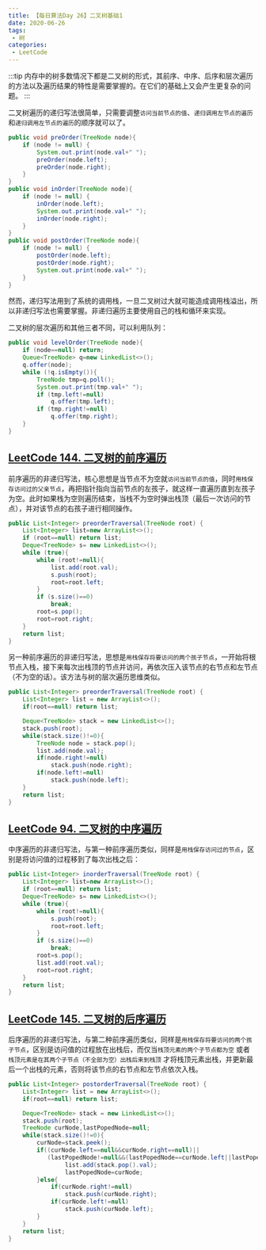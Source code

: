 ```yaml
---
title: 【每日算法Day 26】二叉树基础1
date: 2020-06-26
tags:
 - 树
categories:
 - LeetCode
---
```

:::tip
内存中的树多数情况下都是二叉树的形式，其前序、中序、后序和层次遍历的方法以及遍历结果的特性是需要掌握的。在它们的基础上又会产生更复杂的问题。
:::
<!-- more -->
二叉树遍历的递归写法很简单，只需要调整`访问当前节点的值`、`递归调用左节点的遍历`和`递归调用左节点的遍历`的顺序就可以了。
```java
public void preOrder(TreeNode node){
    if (node != null) {
        System.out.print(node.val+" ");
        preOrder(node.left);
        preOrder(node.right);
    }
}
public void inOrder(TreeNode node){
    if (node != null) {
        inOrder(node.left);
        System.out.print(node.val+" ");
        inOrder(node.right);
    }
}
public void postOrder(TreeNode node){
    if (node != null) {
        postOrder(node.left);
        postOrder(node.right);
        System.out.print(node.val+" ");
    }
}
```
然而，递归写法用到了系统的调用栈，一旦二叉树过大就可能造成调用栈溢出，所以非递归写法也需要掌握。非递归遍历主要使用自己的栈和循环来实现。

二叉树的层次遍历和其他三者不同，可以利用队列：
```java
public void levelOrder(TreeNode node){
    if (node==null) return;
    Queue<TreeNode> q=new LinkedList<>();
    q.offer(node);
    while (!q.isEmpty()){
        TreeNode tmp=q.poll();
        System.out.print(tmp.val+" ");
        if (tmp.left!=null)
            q.offer(tmp.left);
        if (tmp.right!=null)
            q.offer(tmp.right);
    }
}
```

## [LeetCode 144. 二叉树的前序遍历](https://leetcode-cn.com/problems/binary-tree-preorder-traversal/)

前序遍历的非递归写法，核心思想是当节点不为空就`访问当前节点的值`，同时`用栈保存访问过的父亲节点`，再把指针指向当前节点的左孩子，就这样一直遍历直到左孩子为空。此时如果栈为空则遍历结束，当栈不为空时弹出栈顶（最后一次访问的节点），并对该节点的右孩子进行相同操作。
```java
public List<Integer> preorderTraversal(TreeNode root) {
    List<Integer> list=new ArrayList<>();
    if (root==null) return list;
    Deque<TreeNode> s= new LinkedList<>();
    while (true){
        while (root!=null){
            list.add(root.val);
            s.push(root);
            root=root.left;
        }
        if (s.size()==0)
            break;
        root=s.pop();
        root=root.right;
    }
    return list;
}
```
另一种前序遍历的非递归写法，思想是`用栈保存将要访问的两个孩子节点`，一开始将根节点入栈，接下来每次出栈顶的节点并访问，再依次压入该节点的右节点和左节点（不为空的话）。该方法与树的层次遍历思维类似。
```java
public List<Integer> preorderTraversal(TreeNode root) {
    List<Integer> list = new ArrayList<>();
    if(root==null) return list;

    Deque<TreeNode> stack = new LinkedList<>();
    stack.push(root);
    while(stack.size()!=0){
        TreeNode node = stack.pop();
        list.add(node.val);
        if(node.right!=null)
            stack.push(node.right);
        if(node.left!=null)
            stack.push(node.left);
    }
    return list;
}
```

## [LeetCode 94. 二叉树的中序遍历](https://leetcode-cn.com/problems/binary-tree-inorder-traversal/)
中序遍历的非递归写法，与第一种前序遍历类似，同样是`用栈保存访问过的节点`，区别是将访问值的过程移到了每次出栈之后：
```java
public List<Integer> inorderTraversal(TreeNode root) {
    List<Integer> list=new ArrayList<>();
    if (root==null) return list;
    Deque<TreeNode> s= new LinkedList<>();
    while (true){
        while (root!=null){
            s.push(root);
            root=root.left;
        }
        if (s.size()==0)
            break;
        root=s.pop();
        list.add(root.val);
        root=root.right;
    }
    return list;
}
```

## [LeetCode 145. 二叉树的后序遍历](https://leetcode-cn.com/problems/binary-tree-postorder-traversal/)
后序遍历的非递归写法，与第二种前序遍历类似，同样是`用栈保存将要访问的两个孩子节点`，区别是访问值的过程放在出栈后，而仅当`栈顶元素的两个子节点都为空` 或者 `栈顶元素是在其两个子节点（不全部为空）出栈后来到栈顶` 才将栈顶元素出栈，并更新最后一个出栈的元素，否则将该节点的右节点和左节点依次入栈。
```java
public List<Integer> postorderTraversal(TreeNode root) {
    List<Integer> list = new ArrayList<>();
    if(root==null) return list;

    Deque<TreeNode> stack = new LinkedList<>();
    stack.push(root);
    TreeNode curNode,lastPopedNode=null;
    while(stack.size()!=0){
        curNode=stack.peek();
        if((curNode.left==null&&curNode.right==null)||
           (lastPopedNode!=null&&(lastPopedNode==curNode.left||lastPopedNode==curNode.right))){
                list.add(stack.pop().val);
                lastPopedNode=curNode;
        }else{
            if(curNode.right!=null)
                stack.push(curNode.right);
            if(curNode.left!=null)
                stack.push(curNode.left);
        }
    }
    return list;
}
```